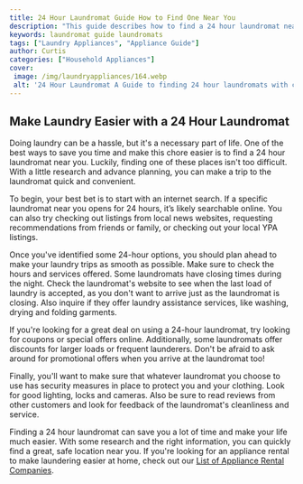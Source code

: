 ```yaml
---
title: 24 Hour Laundromat Guide How to Find One Near You
description: "This guide describes how to find a 24 hour laundromat near you Learn the tips and tricks for discovering the best spot for your laundry needs"
keywords: laundromat guide laundromats
tags: ["Laundry Appliances", "Appliance Guide"]
author: Curtis
categories: ["Household Appliances"]
cover: 
 image: /img/laundryappliances/164.webp
 alt: '24 Hour Laundromat A Guide to finding 24 hour laundromats with clock overlaid on an image of washing machines and clothing'
---
```

## Make Laundry Easier with a 24 Hour Laundromat

Doing laundry can be a hassle, but it's a necessary part of life. One of the best ways to save you time and make this chore easier is to find a 24 hour laundromat near you. Luckily, finding one of these places isn't too difficult. With a little research and advance planning, you can make a trip to the laundromat quick and convenient.

To begin, your best bet is to start with an internet search. If a specific laundromat near you opens for 24 hours, it’s likely searchable online. You can also try checking out listings from local news websites, requesting recommendations from friends or family, or checking out your local YPA listings.

Once you've identified some 24-hour options, you should plan ahead to make your laundry trips as smooth as possible. Make sure to check the hours and services offered. Some laundromats have closing times during the night. Check the laundromat's website to see when the last load of laundry is accepted, as you don't want to arrive just as the laundromat is closing. Also inquire if they offer laundry assistance services, like washing, drying and folding garments.

If you're looking for a great deal on using a 24-hour laundromat, try looking for coupons or special offers online. Additionally, some laundromats offer discounts for larger loads or frequent launderers. Don't be afraid to ask around for promotional offers when you arrive at the laundromat too!

Finally, you'll want to make sure that whatever laundromat you choose to use has security measures in place to protect you and your clothing. Look for good lighting, locks and cameras. Also be sure to read reviews from other customers and look for feedback of the laundromat's cleanliness and service.

Finding a 24 hour laundromat can save you a lot of time and make your life much easier. With some research and the right information, you can quickly find a great, safe location near you. If you're looking for an appliance rental to make laundering easier at home, check out our [List of Appliance Rental Companies](./pages/appliance-rental).
